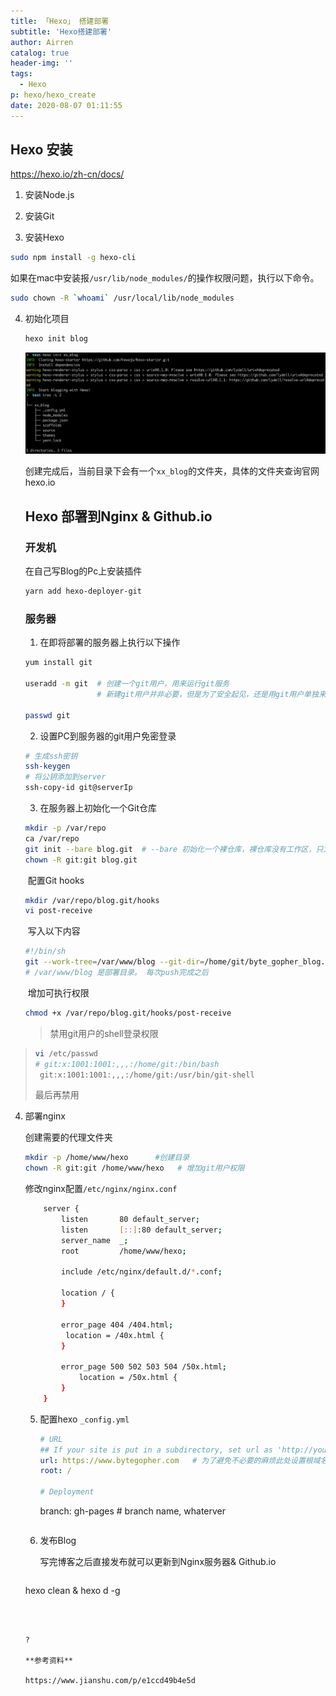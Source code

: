 ```yaml
---
title: 「Hexo」 搭建部署
subtitle: 'Hexo搭建部署'
author: Airren
catalog: true
header-img: ''
tags:
  - Hexo
p: hexo/hexo_create
date: 2020-08-07 01:11:55
---
```




## Hexo 安装

https://hexo.io/zh-cn/docs/

1. 安装Node.js

2. 安装Git

3. 安装Hexo

  ```sh
  sudo npm install -g hexo-cli
  ```

  如果在mac中安装报`/usr/lib/node_modules/`的操作权限问题，执行以下命令。

  ```sh
  sudo chown -R `whoami` /usr/local/lib/node_modules
  ```

4. 初始化项目

   ```sh
   hexo init blog
   ```

   ![image-20200807012444173](hexo_create/image-20200807012444173.png)

   创建完成后，当前目录下会有一个`xx_blog`的文件夹，具体的文件夹查询官网hexo.io

   

   ## Hexo 部署到Nginx & Github.io

   ### 开发机

   在自己写Blog的Pc上安装插件

   ```sh
   yarn add hexo-deployer-git
   ```

   

   ### 服务器

   1. 在即将部署的服务器上执行以下操作

   ```sh
   yum install git 
   
   useradd -m git  # 创建一个git用户，用来运行git服务
                   # 新建git用户并非必要，但是为了安全起见，还是用git用户单独来运行git服务
   
   passwd git
   
   ```

   2. 设置PC到服务器的git用户免密登录
    ```sh
    # 生成ssh密钥
    ssh-keygen
    # 将公钥添加到server
    ssh-copy-id git@serverIp
    ```

   3. 在服务器上初始化一个Git仓库

   ```sh
   mkdir -p /var/repo
   ca /var/repo
   git init --bare blog.git  # --bare 初始化一个裸仓库，裸仓库没有工作区，只为共享而存在
   chown -R git:git blog.git
   ```

   ​	配置Git hooks

   ```sh
   mkdir /var/repo/blog.git/hooks
   vi post-receive
   ```

   ​	写入以下内容

   ```sh
   #!/bin/sh
   git --work-tree=/var/www/blog --git-dir=/home/git/byte_gopher_blog.git checkout -f
   # /var/www/blog 是部署目录。 每次push完成之后 
   ```

   ​	增加可执行权限

   ```sh
   chmod +x /var/repo/blog.git/hooks/post-receive
   ```
   > 禁用git用户的shell登录权限
>
   > ```sh
> vi /etc/passwd
   > # git:x:1001:1001:,,,:/home/git:/bin/bash
>  git:x:1001:1001:,,,:/home/git:/usr/bin/git-shell
   > ```
   >
   > 最后再禁用

4. 部署nginx
  
   创建需要的代理文件夹
   
      ```sh
      mkdir -p /home/www/hexo      #创建目录
      chown -R git:git /home/www/hexo   # 增加git用户权限
      ```
   
      修改nginx配置`/etc/nginx/nginx.conf`
   
      ```sh
          server {
              listen       80 default_server;
              listen       [::]:80 default_server;
              server_name  _;
              root         /home/www/hexo;
      
              include /etc/nginx/default.d/*.conf;
      
              location / {
              }
      
              error_page 404 /404.html;
               location = /40x.html {
              }
   
              error_page 500 502 503 504 /50x.html;
                  location = /50x.html {
              }
          }
      ```
   
   5. 配置hexo `_config.yml`
   
      ```yaml
      # URL
      ## If your site is put in a subdirectory, set url as 'http://yoursite.com/child' and root as '/child/'
      url: https://www.bytegopher.com   # 为了避免不必要的麻烦此处设置根域名 & 根目录
      root: /
      
      # Deployment
      ```
   
   
        branch: gh-pages  # branch name, whaterver
   
      ```
   
   6. 发布Blog

      写完博客之后直接发布就可以更新到Nginx服务器& Github.io

      ```
   hexo clean & hexo d -g
      ```
   
      
   
   ?
   
   **参考资料**
   
   https://www.jianshu.com/p/e1ccd49b4e5d
      ```
